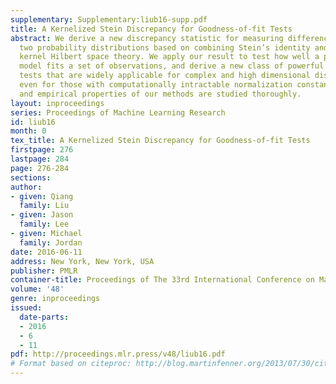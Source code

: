 ```yaml
---
supplementary: Supplementary:liub16-supp.pdf
title: A Kernelized Stein Discrepancy for Goodness-of-fit Tests
abstract: We derive a new discrepancy statistic for measuring differences between
  two probability distributions based on combining Stein’s identity and the reproducing
  kernel Hilbert space theory. We apply our result to test how well a probabilistic
  model fits a set of observations, and derive a new class of powerful goodness-of-fit
  tests that are widely applicable for complex and high dimensional distributions,
  even for those with computationally intractable normalization constants. Both theoretical
  and empirical properties of our methods are studied thoroughly.
layout: inproceedings
series: Proceedings of Machine Learning Research
id: liub16
month: 0
tex_title: A Kernelized Stein Discrepancy for Goodness-of-fit Tests
firstpage: 276
lastpage: 284
page: 276-284
sections: 
author:
- given: Qiang
  family: Liu
- given: Jason
  family: Lee
- given: Michael
  family: Jordan
date: 2016-06-11
address: New York, New York, USA
publisher: PMLR
container-title: Proceedings of The 33rd International Conference on Machine Learning
volume: '48'
genre: inproceedings
issued:
  date-parts:
  - 2016
  - 6
  - 11
pdf: http://proceedings.mlr.press/v48/liub16.pdf
# Format based on citeproc: http://blog.martinfenner.org/2013/07/30/citeproc-yaml-for-bibliographies/
---
```

